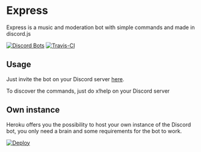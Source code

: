 # Express

Express is a music and moderation bot with simple commands and made in discord.js

[![Discord Bots](https://top.gg/api/widget/698085345086013480.svg)](https://top.gg/bot/698085345086013480)
[![Travis-CI](https://travis-ci.com/ItzLightyHD/Express.svg?branch=master)](https://travis-ci.com/github/ItzLightyHD/Express)

## Usage

Just invite the bot on your Discord server [here](https://itzlightyhd.cf/express).

To discover the commands, just do x!help on your Discord server

## Own instance

Heroku offers you the possibility to host your own instance of the Discord bot, you only need a brain and some requirements for the bot to work.

[![Deploy](https://www.herokucdn.com/deploy/button.svg)](https://heroku.com/deploy?template=https://github.com/ItzLightyHD/Express)
